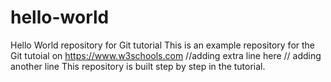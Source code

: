 # hello-world
Hello World repository for Git tutorial
This is an example repository for the Git tutoial on https://www.w3schools.com
//adding extra line here 
// adding another line 
This repository is built step by step in the tutorial.
